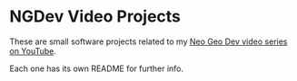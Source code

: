 # NGDev Video Projects

These are small software projects related to my [Neo Geo Dev video series on YouTube](https://www.youtube.com/watch?v=WTe4LaENZgE&list=PLHpd9DwlchgPu2K79NnMZThUABkm1zSpy).

Each one has its own README for further info.
